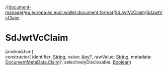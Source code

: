 //[document-manager](../../../index.md)/[eu.europa.ec.eudi.wallet.document.format](../index.md)/[SdJwtVcClaim](index.md)/[SdJwtVcClaim](-sd-jwt-vc-claim.md)

# SdJwtVcClaim

[androidJvm]\
constructor(
identifier: [String](https://kotlinlang.org/api/latest/jvm/stdlib/kotlin/-string/index.html),
value: [Any](https://kotlinlang.org/api/latest/jvm/stdlib/kotlin/-any/index.html)?,
rawValue: [String](https://kotlinlang.org/api/latest/jvm/stdlib/kotlin/-string/index.html),
metadata: [DocumentMetaData.Claim](../../eu.europa.ec.eudi.wallet.document.metadata/-document-meta-data/-claim/index.md)?,
selectivelyDisclosable: [Boolean](https://kotlinlang.org/api/latest/jvm/stdlib/kotlin/-boolean/index.html))
